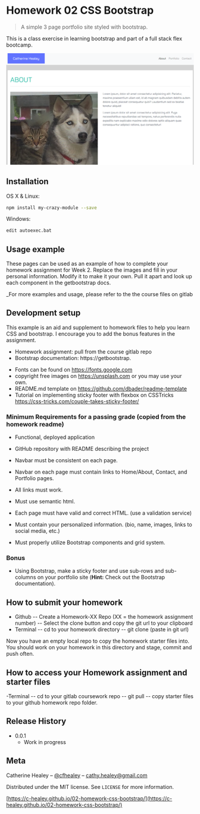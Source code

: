# Homework 02 CSS Bootstrap

> A simple 3 page portfolio site styled with bootstrap.

This is a class exercise in learning bootstrap and part of a full stack flex bootcamp.

![](css-bootstrapHW.png)

## Installation

OS X & Linux:

```sh
npm install my-crazy-module --save
```

Windows:

```sh
edit autoexec.bat
```

## Usage example

These pages can be used as an example of how to complete your homework assignment for Week 2. Replace the images and fill in your personal information. Modify it to make it your own. Pull it apart and look up each component in the getbootstrap docs.

\_For more examples and usage, please refer to the the course files on gitlab

## Development setup

This example is an aid and supplement to homework files to help you learn CSS and bootstrap. I encourage you to add the bonus features in the assignment.

- Homework assignment: pull from the course gitlab repo
- Bootstrap documentation: https://getbootstrap.

* Fonts can be found on https://fonts.google.com
* copyright free images on https://unsplash.com or you may use your own.
* README.md template on https://github.com/dbader/readme-template
* Tutorial on implementing sticky footer with flexbox on CSSTricks https://css-tricks.com/couple-takes-sticky-footer/

### Minimum Requirements for a passing grade (copied from the homework readme)

- Functional, deployed application

- GitHub repository with README describing the project

- Navbar must be consistent on each page.

- Navbar on each page must contain links to Home/About, Contact, and Portfolio pages.

- All links must work.

- Must use semantic html.

- Each page must have valid and correct HTML. (use a validation service)

- Must contain your personalized information. (bio, name, images, links to social media, etc.)

- Must properly utilize Bootstrap components and grid system.

### Bonus

- Using Bootstrap, make a sticky footer and use sub-rows and sub-columns on your portfolio site (**Hint:** Check out the Bootstrap documentation).

## How to submit your homework

- Github
  -- Create a Homework-XX Repo (XX = the homework assignment number)
  -- Select the clone button and copy the git url to your clipboard
- Terminal
  -- cd to your homework directory
  -- git clone (paste in git url)

Now you have an empty local repo to copy the homework starter files into. You should work on your homework in this directory and stage, commit and push often.

## How to access your Homework assignment and starter files

-Terminal
-- cd to your gitlab coursework repo
-- git pull
-- copy starter files to your github homework repo folder.

## Release History

- 0.0.1
  - Work in progress

## Meta

Catherine Healey – [@cfhealey](https://twitter.com/cfhealey) – cathy.healey@gmail.com

Distributed under the MIT license. See `LICENSE` for more information.

[https://c-healey.github.io/02-homework-css-bootstrap/](https://c-healey.github.io/02-homework-css-bootstrap/)
